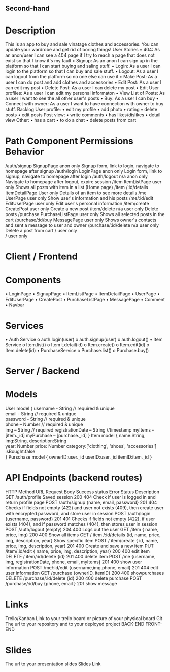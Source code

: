 ## Second-hand


# Description
This is an app to buy and sale vinatage clothes and accessories. You can update your wardrobe and get rid of boring things!
User Stories
•	404: As an anon/user I can see a 404 page if I try to reach a page that does not exist so that I know it's my fault
•	Signup: As an anon I can sign up in the platform so that I can start buying and saling stuff. 
•	Login: As a user I can login to the platform so that I can buy and sale stuff.
•	Logout: As a user I can logout from the platform so no one else can use it
•	Make Post: As a user I can do post and add clothes and accessories 
•	Edit Post: As a user I can edit my post
•	Delete Post: As a user I can delete my post
•	Edit User profiles: As a user I can edit my personal informaton
•	View List of Posts: As a user I want to see the all other user's posts
•	Buy: As a user I can buy 
•	Connect with owner: As a user I want to have connection with owner to buy stuff.
Backlog
User profile:
•	edit my profile
•	add photo 
•	rating
•	delete posts
•	edit posts
Post view:
•	write comments 
•	has likes/dislikes
•	detail view
Other:
•	has a cart
•	to do a chat
•	delete posts from cart 


# Path	Component	Permissions	Behavior
/auth/signup	SignupPage	anon only	Signup form, link to login, navigate to homepage after signup
/auth/login	LoginPage	anon only	Login form, link to signup, navigate to homepage after login
/auth/logout	n/a	anon only	Navigate to homepage after logout, expire session
/item	ItemListPage	user only	Shows all posts with item in a list (Home page)
/item /:id/details	ItemDetailPage	User only	Details of an item to see more details
/me	UserPage	user only	Show user's information and his posts
/me/:id/edit	EditUserPage	user only	Edit user's personal information
/item/create	CreatePost	user only	Create a new post
/item/delete	n/a	user only	Delete posts
/purchase	PurchaseListPage	user only	Shows all selected posts in the cart
/purchase/:id/buy	MessagePage	user only	Shows owner's contacts and sent a message to user and owner
/purchase/:id/delete	n/a	user only	Delete a post from cart
/		user only	
/		user only	
# Client / Frontend                                             		                             

# Components
•	LoginPage
•	SignupPage
•	ItemListPage
•	ItemDetailPage
•	UserPage
•	EditUserPage
•	CreatePost
•	PurchaseListPage
•	MessagePage
•	Comment
•	Navbar
# Services
•	Auth Service
o	auth.login(user)
o	auth.signup(user)
o	auth.logout()
•	Item Service
o	Item.list()
o	Item t.detail(id)
o	Item.create()
o	Item.edit(id)
o	Item.delete(id)
•	PurchaseService
o	Purchase.list()
o	Purchase.buy()



# Server / Backend
# Models
User model
{   username - String // required & unique     
    email - String // required & unique   
    password - String // required & unique  
    phone – Number // required & unique  
    img – String // required
    registrationDate – String  //timestamp
    myItems - [item._id] 
    myPurchase – [purchase._id]
  }
Item model
 {    name:String,    
      img:String, 
      description:String  
      year: Number 
      price: Number
      category:['clothing', 'shoes', 'accessories']
      isBought:false  
  }
Purschase model
{
      ownerID:user._id
      userID:user._id
      itemID:item._id 
}


# API Endpoints (backend routes)
HTTP Method	URL	Request Body	Success status	Error Status	Description
GET	/auth/profile	Saved session	200	404	Check if user is logged in and return profile page
POST	/auth/signup	{name, email, password}	201	404	Checks if fields not empty (422) and user not exists (409), then create user with encrypted password, and store user in session
POST	/auth/login	{username, password}	201	401	Checks if fields not empty (422), if user exists (404), and if password matches (404), then stores user in session
POST	/auth/logout	(empty)	204	400	Logs out the user
GET	/item	{ name, price, img}	200	400	Show all items
GET	/ item /:id/details	{id, name, price, img, description, year}			Show specific item
POST	/ item/create	{ id, name, price, img, description, year}	201	400	Create and save a new item
PUT	/item/:id/edit	{ name, price, img, description, year}	200	400	edit item
DELETE	/ item/:id/delete	{id}	201	400	delete item
POST	/me	{username, img, registrationDate, phone, email, myItems}	201	400	show user information
POST	/me/:id/edit	{username,img,phone, email}	201	404	edit user information
GET	/purchase	{ownerID, itemID}	200	400	showpurchases
DELETE	/purchase/:id/delete	{id}	200	400	delete purchase
POST	/purchase/:id/buy	{phone, email }	201		show message


# Links
Trello/Kanban
Link to your trello board or picture of your physical board
Git
The url to your repository and to your deployed project
BACK-END
FRONT-END


 
# Slides
The url to your presentation slides
Slides Link

